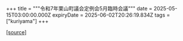 +++
title = """令和7年栗山町議会定例会5月臨時会議"""
date = 2025-05-15T03:00:00.000Z
expiryDate = 2025-06-02T20:26:19.834Z
tags = ["kuriyama"]
+++


[[source]](https://www.town.kuriyama.hokkaido.jp/site/gikai/31787.html)
